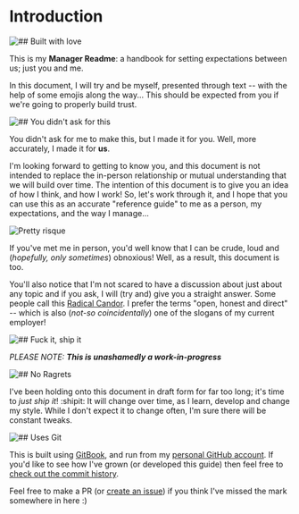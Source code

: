 # Introduction

![## Built with love](https://forthebadge.com/images/badges/built-with-love.svg)

This is my **Manager Readme**: a handbook for setting expectations between us; just you and me.

In this document, I will try and be myself, presented through text -- with the help of some emojis along the way... This should be expected from you if we're going to properly build trust.

![## You didn't ask for this](https://forthebadge.com/images/badges/you-didnt-ask-for-this.svg)

You didn't ask for me to make this, but I made it for you. Well, more accurately, I made it for **us**. 

I'm looking forward to getting to know you, and this document is not intended to replace the in-person relationship or mutual understanding that we will build over time. The intention of this document is to give you an idea of how I think, and how I work! So, let's work through it, and I hope that you can use this as an accurate "reference guide" to me as a person, my expectations, and the way I manage...

![Pretty risque](https://forthebadge.com/images/badges/pretty-risque.svg)

If you've met me in person, you'd well know that I can be crude, loud and (_hopefully, only sometimes_) obnoxious! Well, as a result, this document is too.

You'll also notice that I'm not scared to have a discussion about just about any topic and if you ask, I will (try and) give you a straight answer. Some people call this [Radical Candor](https://www.radicalcandor.com/about-radical-candor/). I prefer the terms "open, honest and direct" -- which is also (_not-so coincidentally_) one of the slogans of my current employer!

![## Fuck it, ship it](https://forthebadge.com/images/badges/fuck-it-ship-it.svg)

_PLEASE NOTE: **This is unashamedly a work-in-progress**_

![## No Ragrets](https://forthebadge.com/images/badges/no-ragrets.svg)

I've been holding onto this document in draft form for far too long; it's time to _just ship it_! :shipit: It will change over time, as I learn, develop and change my style. While I don't expect it to change often, I'm sure there will be constant tweaks.

![## Uses Git](https://forthebadge.com/images/badges/uses-git.svg)

This is built using [GitBook](https://www.gitbook.com), and run from my [personal GitHub account](https://github.com/PHeonix25/management-handbook).
If you'd like to see how I've grown (or developed this guide) then feel free to [check out the commit history](https://github.com/PHeonix25/management-handbook/commits/master).

Feel free to make a PR (or [create an issue](https://github.com/PHeonix25/management-handbook/issues/new)) if you think I've missed the mark somewhere in here :)
